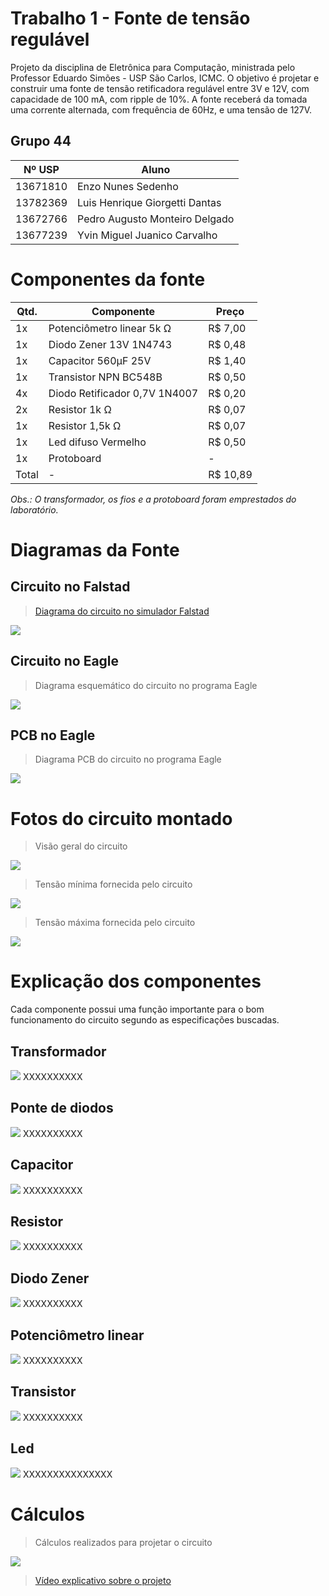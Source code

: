 # Trabalho 1 - Fonte de tensão regulável
Projeto da disciplina de Eletrônica para Computação, ministrada pelo Professor Eduardo Simões - USP São Carlos, ICMC. O objetivo é projetar e construir uma fonte de tensão retificadora regulável entre 3V e 12V, com capacidade de 100 mA, com ripple de 10%. A fonte receberá da tomada uma corrente alternada, com frequência de 60Hz, e uma tensão de 127V.

## Grupo 44
|  Nº USP  |  Aluno  |
|---|---|
| 13671810 | Enzo Nunes Sedenho | 
| 13782369 | Luis Henrique Giorgetti Dantas | 
| 13672766 | Pedro Augusto Monteiro Delgado | 
| 13677239 | Yvin Miguel Juanico Carvalho | 

# Componentes da fonte
|  Qtd.  |  Componente |  Preço  |
|---|---|---|
| 1x | Potenciômetro linear 5k Ω | R$ 7,00 |
| 1x | Diodo Zener 13V 1N4743 | R$ 0,48 |
| 1x | Capacitor 560µF 25V | R$ 1,40 |
| 1x | Transistor NPN BC548B| R$ 0,50 |
| 4x | Diodo Retificador 0,7V 1N4007 | R$ 0,20 |
| 2x | Resistor 1k Ω| R$ 0,07 |
| 1x | Resistor 1,5k Ω | R$ 0,07 |
| 1x | Led difuso Vermelho | R$ 0,50 |
| 1x | Protoboard | - | - |
| Total | - | R$ 10,89 |

_Obs.: O transformador, os fios e a protoboard foram emprestados do laboratório._
 
# Diagramas da Fonte

## Circuito no Falstad
> [Diagrama do circuito no simulador Falstad](https://tinyurl.com/29mso46y)
<img src="https://i.imgur.com/h2QQSWN.png">

## Circuito no Eagle
> Diagrama esquemático do circuito no programa Eagle
<img src="https://i.imgur.com/49QObXO.jpg"> 

## PCB no Eagle
> Diagrama PCB do circuito no programa Eagle
<img src="https://i.imgur.com/gJSqxAC.jpg">

# Fotos do circuito montado
> Visão geral do circuito
<img src="https://i.imgur.com/Ky8oyaa.jpg">

> Tensão mínima fornecida pelo circuito
<img src="https://i.imgur.com/XeoWRnE.jpg">

> Tensão máxima fornecida pelo circuito
<img src="https://i.imgur.com/J0DqqGh.jpg">

# Explicação dos componentes
Cada componente possui uma função importante para o bom funcionamento do circuito segundo as especificações buscadas.

## Transformador
<img src="https://i.imgur.com/orS3TIj.png">
XXXXXXXXXX

## Ponte de diodos
<img src="https://i.imgur.com/x1aQk4k.png">
XXXXXXXXXX

## Capacitor
<img src="https://i.imgur.com/eNIsgHw.png">
XXXXXXXXXX

## Resistor
<img src="https://i.imgur.com/ElBNbHO.png">
XXXXXXXXXX

## Diodo Zener
<img src="https://i.imgur.com/knXaUa2.png">
XXXXXXXXXX

## Potenciômetro linear
<img src="https://i.imgur.com/4BrF7r1.png">
XXXXXXXXXX

## Transistor
<img src="https://i.imgur.com/g6hqfvm.png">
XXXXXXXXXX

## Led
<img src="https://i.imgur.com/4h1QxH5.png">
XXXXXXXXXXXXXXX

# Cálculos
> Cálculos realizados para projetar o circuito
<img src="https://i.imgur.com/K7KXgve.png">

> [Vídeo explicativo sobre o projeto](https://youtu.be/uK48WSZexMw)
